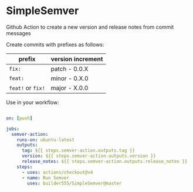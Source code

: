 # SimpleSemver
Github Action to create a new version and release notes from commit messages

Create commits with prefixes as follows:

| prefix            | version increment    |
|-------------------|----------------------|
| `fix:`            | patch - 0.0.X        | 
| `feat:`           | minor - 0.X.0        | 
| `feat!` or `fix!` | major - X.0.0        | 

Use in your workflow:

```yaml

on: [push]

jobs:
  semver-action:
    runs-on: ubuntu-latest
    outputs:
      tag: ${{ steps.semver-action.outputs.tag }}
      version: ${{ steps.semver-action.outputs.version }}
      release_notes: ${{ steps.semver-action.outputs.release_notes }}
    steps:
      - uses: actions/checkout@v4
      - name: Run Semver
        uses: builder555/SimpleSemver@master
```
